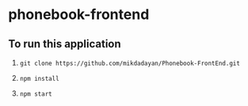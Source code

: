 # phonebook-frontend

## To run this application

1. `git clone https://github.com/mikdadayan/Phonebook-FrontEnd.git`

3. `npm install`

5. `npm start`

